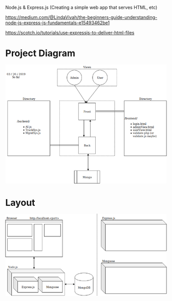 Node.js & Express.js (Creating a simple web app that serves HTML, etc)

https://medium.com/@LindaVivah/the-beginners-guide-understanding-node-js-express-js-fundamentals-e15493462be1

https://scotch.io/tutorials/use-expressjs-to-deliver-html-files


# Project Diagram

![project_diagram](ProjectDiagram.png)

# Layout

![project_layout](ProjectLayout.png)
